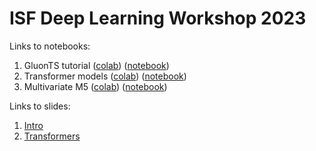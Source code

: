 # ISF Deep Learning Workshop 2023

Links to notebooks:
1. GluonTS tutorial ([colab](https://colab.research.google.com/drive/1oOQa_tsNoHgqrTLWuIT28sW9EdHiZvrx?usp=sharing)) ([notebook](./notebooks/gluonts-isf-2023.ipynb))
2. Transformer models ([colab](https://colab.research.google.com/drive/1vqZUfVl3V5QiLHLKuhNCCbS_nG28Mmzi?usp=sharing)) ([notebook](./notebooks/transformers_m4_weekly.ipynb))
3. Multivariate M5 ([colab](https://colab.research.google.com/drive/10s7dAaS_1-CLCdeP8uXIZ66rT0l0kBIu?usp=sharing)) ([notebook](./notebooks/m5_multivariate.ipynb))

Links to slides:
1. [Intro](./slides/fcst-neural.pdf)
2. [Transformers](./slides/transformers-2023.pdf)

